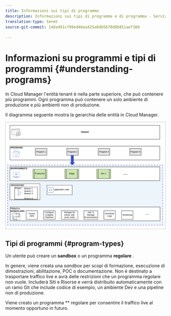 ```yaml
---
title: Informazioni sui tipi di programma
description: Informazioni sui tipi di programma e di programma - Servizi cloud
translation-type: tm+mt
source-git-commit: 14da491cf09ed46ea425a8d65670d8b851aef388

---
```



# Informazioni su programmi e tipi di programmi {#understanding-programs}

In Cloud Manager l&#39;entità tenant è nella parte superiore, che può contenere più programmi.  Ogni programma può contenere un solo ambiente di produzione e più ambienti non di produzione.

Il diagramma seguente mostra la gerarchia delle entità in Cloud Manager.

![image](assets/program-types1.png)

## Tipi di programmi {#program-types}

Un utente può creare un **sandbox** o un programma **regolare** .

In genere, viene creata una *sandbox* per scopi di formazione, esecuzione di dimostrazioni, abilitazione, POC o documentazione. Non è destinato a trasportare traffico live e avrà delle restrizioni che un programma regolare non vuole. Includerà Siti e Risorse e verrà distribuito automaticamente con un ramo Git che include codice di esempio, un ambiente Dev e una pipeline non di produzione.

Viene creato un programma ** regolare per consentire il traffico live al momento opportuno in futuro.